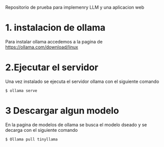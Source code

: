 Repositorio de prueba para implemenry LLM y una aplicacion web 
#  1. instalacion de ollama 

Para instalar ollama accedemos a la pagina de https://ollama.com/download/linux

# 2.Ejecutar el servidor 

Una vez instalado se ejecuta el servidor ollama con el siguiente comando 
````
$ ollama serve
````
# 3 Descargar algun modelo 

En la pagina de modelos de ollama se busca el modelo dseado y se decarga con el siguiente comando 
````
$ Ollama pull tinyllama
````

